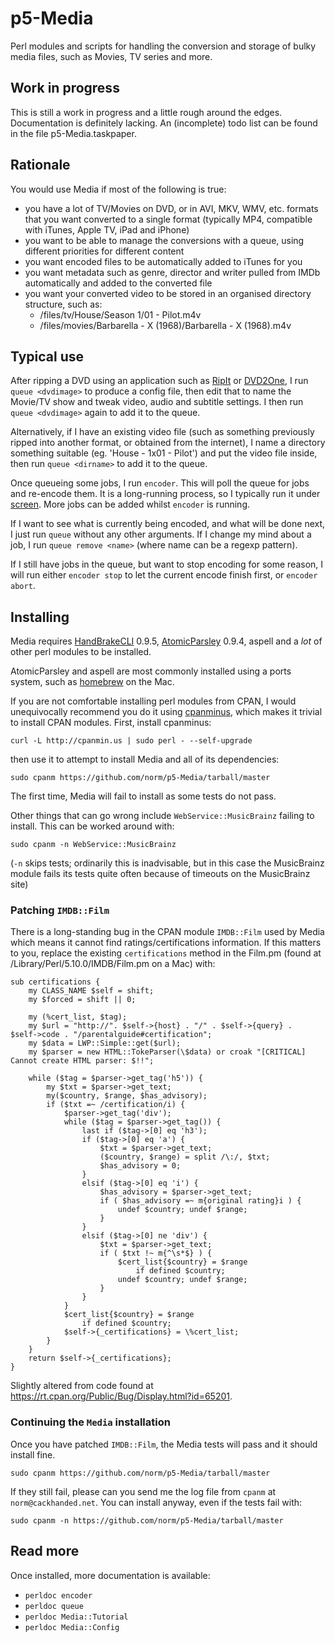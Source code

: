 p5-Media
========
Perl modules and scripts for handling the conversion and storage of bulky
media files, such as Movies, TV series and more.


Work in progress
----------------
This is still a work in progress and a little rough around the edges.
Documentation is definitely lacking. An (incomplete) todo list can be found 
in the file p5-Media.taskpaper.


Rationale
---------
You would use Media if most of the following is true:

*   you have a lot of TV/Movies on DVD, or in AVI, MKV, WMV, etc. formats
    that you want converted to a single format (typically MP4, compatible
    with iTunes, Apple TV, iPad and iPhone)
*   you want to be able to manage the conversions with a queue, using
    different priorities for different content
*   you want encoded files to be automatically added to iTunes for you
*   you want metadata such as genre, director and writer pulled from
    IMDb automatically and added to the converted file
*   you want your converted video to be stored in an organised directory
    structure, such as:
    -   /files/tv/House/Season 1/01 - Pilot.m4v
    -   /files/movies/Barbarella - X (1968)/Barbarella - X (1968).m4v


Typical use
-----------
After ripping a DVD using an application such as [RipIt][ripit] or
[DVD2One][dvd2one], I run `queue <dvdimage>` to produce a config file, then
edit that to name the Movie/TV show and tweak video, audio and subtitle
settings. I then run `queue <dvdimage>` again to add it to the queue.

Alternatively, if I have an existing video file (such as something previously
ripped into another format, or obtained from the internet), I name a directory
something suitable (eg. 'House - 1x01 - Pilot') and put the video file inside,
then run `queue <dirname>` to add it to the queue.

Once queueing some jobs, I run `encoder`. This will poll the queue for jobs
and re-encode them. It is a long-running process, so I typically run it under
[screen][screen]. More jobs can be added whilst `encoder` is running.

If I want to see what is currently being encoded, and what will be done next,
I just run `queue` without any other arguments. If I change my mind about a
job, I run `queue remove <name>` (where name can be a regexp pattern).

If I still have jobs in the queue, but want to stop encoding for some reason,
I will run either `encoder stop` to let the current encode finish first, or
`encoder abort`.

[ripit]:http://thelittleappfactory.com/ripit/
[dvd2one]:http://dvd2one.com/
[screen]:http://www.gnu.org/software/screen/


Installing
----------
Media requires [HandBrakeCLI][handbrake] 0.9.5,
[AtomicParsley][atomicparsley] 0.9.4, aspell
and a _lot_ of other perl modules to be installed.

AtomicParsley and aspell are most commonly installed using a ports system,
such as [homebrew][homebrew] on the Mac.

If you are not comfortable installing perl modules from CPAN, I would 
unequivocally recommend you do it using [cpanminus][cpanm], which makes
it trivial to install CPAN modules. First, install cpanminus:

    curl -L http://cpanmin.us | sudo perl - --self-upgrade

then use it to attempt to install Media and all of its dependencies:

    sudo cpanm https://github.com/norm/p5-Media/tarball/master

The first time, Media will fail to install as some tests do not pass.

Other things that can go wrong include `WebService::MusicBrainz` failing to 
install. This can be worked around with:

    sudo cpanm -n WebService::MusicBrainz

(`-n` skips tests; ordinarily this is inadvisable, but in this case the
MusicBrainz module fails its tests quite often because of timeouts on 
the MusicBrainz site)

[handbrake]:http://handbrake.fr/
[atomicparsley]:https://bitbucket.org/wez/atomicparsley/overview/
[cpanm]:https://github.com/miyagawa/cpanminus/
[homebrew]:http://mxcl.github.com/homebrew/

### Patching `IMDB::Film`

There is a long-standing bug in the CPAN module `IMDB::Film` used by Media
which means it cannot find ratings/certifications information. If this 
matters to you, replace the existing `certifications` method in the Film.pm
(found at /Library/Perl/5.10.0/IMDB/Film.pm on a Mac) with:

    sub certifications {
    	my CLASS_NAME $self = shift;
    	my $forced = shift || 0;
    	
    	my (%cert_list, $tag);
    	my $url = "http://". $self->{host} . "/" . $self->{query} .  $self->code . "/parentalguide#certification";
    	my $data = LWP::Simple::get($url);
    	my $parser = new HTML::TokeParser(\$data) or croak "[CRITICAL] Cannot create HTML parser: $!!";
    
    	while ($tag = $parser->get_tag('h5')) {
    		my $txt = $parser->get_text;
    		my($country, $range, $has_advisory);
    		if ($txt =~ /certification/i) {
    			$parser->get_tag('div');
    			while ($tag = $parser->get_tag()) {
    				last if ($tag->[0] eq 'h3');
    				if ($tag->[0] eq 'a') {
    					$txt = $parser->get_text;
    					($country, $range) = split /\:/, $txt;
    					$has_advisory = 0;
    				}
    				elsif ($tag->[0] eq 'i') {
    					$has_advisory = $parser->get_text;
    					if ( $has_advisory =~ m{original rating}i ) {
    						undef $country; undef $range;
    					}
    				}
    				elsif ($tag->[0] ne 'div') {
    					$txt = $parser->get_text;
    					if ( $txt !~ m{^\s*$} ) {
    						$cert_list{$country} = $range
    							if defined $country;
    						undef $country; undef $range;
    					}
    				}
    			}
    			$cert_list{$country} = $range
    				if defined $country;
    			$self->{_certifications} = \%cert_list;
    		}
    	}
    	return $self->{_certifications};
    }

Slightly altered from code found at
<https://rt.cpan.org/Public/Bug/Display.html?id=65201>.

### Continuing the `Media` installation

Once you have patched `IMDB::Film`, the Media tests will pass and it should
install fine.

    sudo cpanm https://github.com/norm/p5-Media/tarball/master

If they still fail, please can you send me the log file from `cpanm` at
`norm@cackhanded.net`. You can install anyway, even if the tests fail with:

    sudo cpanm -n https://github.com/norm/p5-Media/tarball/master


Read more
---------
Once installed, more documentation is available:

* `perldoc encoder`
* `perldoc queue`
* `perldoc Media::Tutorial`
* `perldoc Media::Config`
